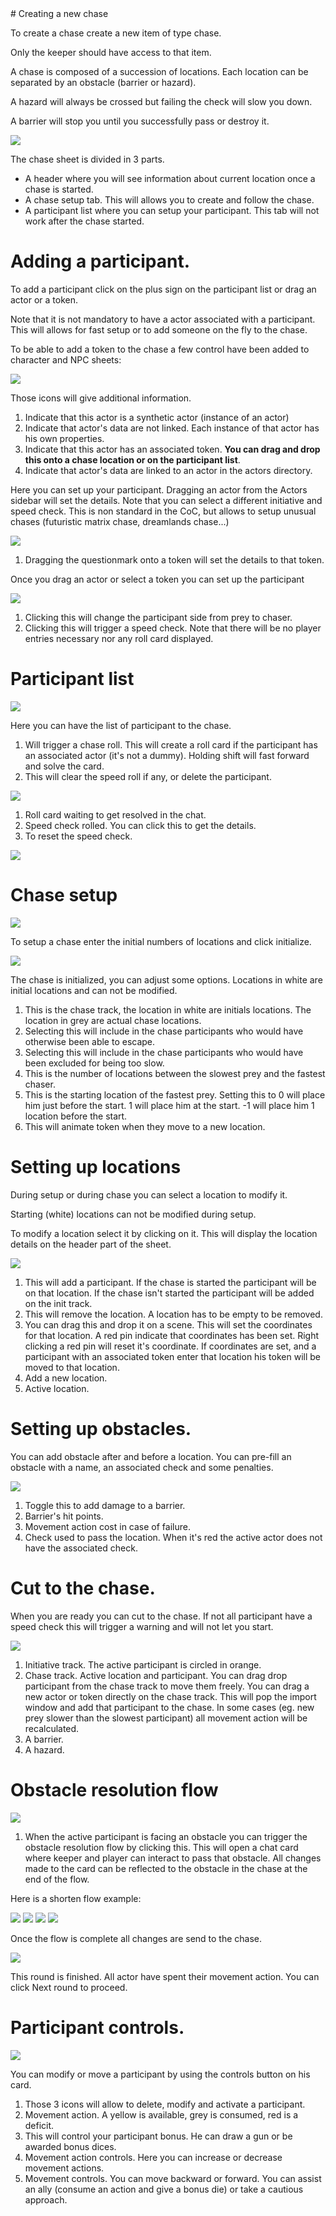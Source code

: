 <!--- This file is auto generated from module/manual/en/chases.md --># Creating a new chase

To create a chase create a new item of type chase.

Only the keeper should have access to that item.

A chase is composed of a succession of locations. Each location can be separated by an obstacle (barrier or hazard).

A hazard will always be crossed but failing the check will slow you down.

A barrier will stop you until you successfully pass or destroy it.

![](../../assets/manual/chases/new_chase.webp)

The chase sheet is divided in 3 parts.

- A header where you will see information about current location once a chase is started.
- A chase setup tab. This will allows you to create and follow the chase.
- A participant list where you can setup your participant. This tab will not work after the chase started.

# Adding a participant.

To add a participant click on the plus sign on the participant list or drag an actor or a token.

Note that it is not mandatory to have a actor associated with a participant. This will allows for fast setup or to add someone on the fly to the chase.

To be able to add a token to the chase a few control have been added to character and NPC sheets:

![](../../assets/manual/chases/new_controls.webp)

Those icons will give additional information.

1. Indicate that this actor is a synthetic actor (instance of an actor)
2. Indicate that actor's data are not linked. Each instance of that actor has his own properties.
3. Indicate that this actor has an associated token. **You can drag and drop this onto a chase location or on the participant list**.
4. Indicate that actor's data are linked to an actor in the actors directory.

Here you can set up your participant. Dragging an actor from the Actors sidebar will set the details. Note that you can select a different initiative and speed check. This is non standard in the CoC, but allows to setup unusual chases (futuristic matrix chase, dreamlands chase...)

![](../../assets/manual/chases/new_participant_drag.webp)

1. Dragging the questionmark onto a token will set the details to that token.

Once you drag an actor or select a token you can set up the participant

![](../../assets/manual/chases/new_participant_setup.webp)

1. Clicking this will change the participant side from prey to chaser.
2. Clicking this will trigger a speed check. Note that there will be no player entries necessary nor any roll card displayed.

# Participant list

![](../../assets/manual/chases/participant_list.webp)

Here you can have the list of participant to the chase.

1. Will trigger a chase roll. This will create a roll card if the participant has an associated actor (it's not a dummy). Holding shift will fast forward and solve the card.
2. This will clear the speed roll if any, or delete the participant.

![](../../assets/manual/chases/participant_list_2.webp)

1. Roll card waiting to get resolved in the chat.
2. Speed check rolled. You can click this to get the details.
3. To reset the speed check.

![](../../assets/manual/chases/roll_card.webp)

# Chase setup

![](../../assets/manual/chases/chase_init.webp)

To setup a chase enter the initial numbers of locations and click initialize.

![](../../assets/manual/chases/chase_initialized.webp)

The chase is initialized, you can adjust some options. Locations in white are initial locations and can not be modified.

1. This is the chase track, the location in white are initials locations. The location in grey are actual chase locations.
2. Selecting this will include in the chase participants who would have otherwise been able to escape.
3. Selecting this will include in the chase participants who would have been excluded for being too slow.
4. This is the number of locations between the slowest prey and the fastest chaser.
5. This is the starting location of the fastest prey. Setting this to 0 will place him just before the start. 1 will place him at the start. -1 will place him 1 location before the start.
6. This will animate token when they move to a new location.

# Setting up locations

During setup or during chase you can select a location to modify it.

Starting (white) locations can not be modified during setup.

To modify a location select it by clicking on it. This will display the location details on the header part of the sheet.

![](../../assets/manual/chases/setting_locations_1.webp)

1. This will add a participant. If the chase is started the participant will be on that location. If the chase isn't started the participant will be added on the init track.
2. This will remove the location. A location has to be empty to be removed.
3. You can drag this and drop it on a scene. This will set the coordinates for that location. A red pin indicate that coordinates has been set. Right clicking a red pin will reset it's coordinate. If coordinates are set, and a participant with an associated token enter that location his token will be moved to that location.
4. Add a new location.
5. Active location.

# Setting up obstacles.

You can add obstacle after and before a location. You can pre-fill an obstacle with a name, an associated check and some penalties.

![](../../assets/manual/chases/setting_locations_2.webp)

1. Toggle this to add damage to a barrier.
2. Barrier's hit points.
3. Movement action cost in case of failure.
4. Check used to pass the location. When it's red the active actor does not have the associated check.

# Cut to the chase.

When you are ready you can cut to the chase. If not all participant have a speed check this will trigger a warning and will not let you start.

![](../../assets/manual/chases/cut_to_the_chase_1.webp)

1. Initiative track. The active participant is circled in orange.
2. Chase track. Active location and participant. You can drag drop participant from the chase track to move them freely. You can drag a new actor or token directly on the chase track. This will pop the import window and add that participant to the chase. In some cases (eg. new prey slower than the slowest participant) all movement action will be recalculated.
3. A barrier.
4. A hazard.

# Obstacle resolution flow

![](../../assets/manual/chases/cut_to_the_chase_2.webp)

1. When the active participant is facing an obstacle you can trigger the obstacle resolution flow by clicking this. This will open a chat card where keeper and player can interact to pass that obstacle. All changes made to the card can be reflected to the obstacle in the chase at the end of the flow.

Here is a shorten flow example:

![](../../assets/manual/chases/obstalce_flow_1.webp)
![](../../assets/manual/chases/obstalce_flow_2.webp)
![](../../assets/manual/chases/obstalce_flow_3.webp)
![](../../assets/manual/chases/obstalce_flow_4.webp)

Once the flow is complete all changes are send to the chase.

![](../../assets/manual/chases/cut_to_the_chase_3.webp)

This round is finished. All actor have spent their movement action. You can click Next round to proceed.

# Participant controls.

![](../../assets/manual/chases/participant_controls.webp)

You can modify or move a participant by using the controls button on his card.

1. Those 3 icons will allow to delete, modify and activate a participant.
2. Movement action. A yellow is available, grey is consumed, red is a deficit.
3. This will control your participant bonus. He can draw a gun or be awarded bonus dices.
4. Movement action controls. Here you can increase or decrease movement actions.
5. Movement controls. You can move backward or forward. You can assist an ally (consume an action and give a bonus die) or take a cautious approach.

